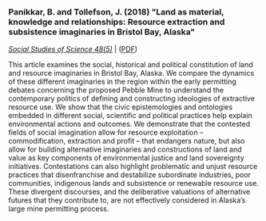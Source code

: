 ### Panikkar, B. and Tollefson, J. (2018) "Land as material, knowledge and relationships: Resource extraction and subsistence imaginaries in Bristol Bay, Alaska"

[*_Social Studies of Science_ 48(5)*](https://journals.sagepub.com/doi/full/10.1177/0306312718803453?casa_token=dzrMxRnHJscAAAAA%3A4N2hgFjml6fPvHBCfdJUWjLreqjOAW6j6euvEhchs1ui3_aWSqXwBGVack_XRkIpniamwAOzRxKZXg)  |  ([PDF](https://tollefsonj.github.io/publications/0306312718803453.pdf))

This article examines the social, historical and political constitution of land and resource imaginaries in Bristol Bay, Alaska. We compare the dynamics of these different imaginaries in the region within the early permitting debates concerning the proposed Pebble Mine to understand the contemporary politics  of  defining  and  constructing  ideologies  of  extractive  resource  use.  We  show  that  the  civic  epistemologies  and  ontologies  embedded  in  different  social,  scientific  and  political  practices  help  explain  environmental  actions  and  outcomes.  We  demonstrate  that  the  contested  fields  of  social imagination allow for resource exploitation – commodification, extraction and profit – that endangers nature, but also allow for building alternative imaginaries and constructions of land and value  as  key  components  of  environmental  justice  and  land  sovereignty  initiatives.  Contestations  can  also  highlight  problematic  and  unjust  resource  practices  that  disenfranchise  and  destabilize  subordinate industries, poor communities, indigenous lands and subsistence or renewable resource use.  These  divergent  discourses,  and  the  deliberative  valuations  of  alternative  futures  that  they  contribute to, are not effectively considered in Alaska’s large mine permitting process.

